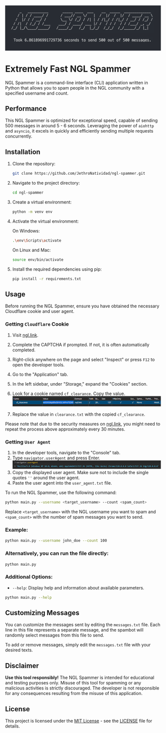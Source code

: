 ![ngl_spammer-sample](./sample.png)
# Extremely Fast NGL Spammer

NGL Spammer is a command-line interface (CLI) application written in Python that allows you to spam people in the NGL community with a specified username and count.

## Performance

This NGL Spammer is optimized for exceptional speed, capable of sending 500 messages in around 5 - 6 seconds. Leveraging the power of `aiohttp` and `asyncio`, it excels in quickly and efficiently sending multiple requests concurrently.


## Installation

1. Clone the repository:

    ```bash
    git clone https://github.com/JethroNatividad/ngl-spammer.git
    ```

2. Navigate to the project directory:

    ```bash
    cd ngl-spammer
    ```
3. Create a virtual environment:

    ```bash
    python -m venv env
    ```

4. Activate the virtual environment:

    On Windows:

    ```bash
    .\env\Scripts\activate
    ```

    On Linux and Mac:

    ```bash
    source env/bin/activate
    ```

5. Install the required dependencies using pip:

    ```bash
    pip install -r requirements.txt
    ```

## Usage

Before running the NGL Spammer, ensure you have obtained the necessary Cloudflare cookie and user agent.

### Getting `Cloudflare` Cookie

1. Visit [ngl.link](https://ngl.link).
2. Complete the CAPTCHA if prompted. If not, it is often automatically completed.
3. Right-click anywhere on the page and select "Inspect" or press `F12` to open the developer tools.
4. Go to the "Application" tab.
5. In the left sidebar, under "Storage," expand the "Cookies" section.
6. Look for a cookie named `cf_clearance`. Copy the value.
![cf_clearance](./cf_clearance.png)

7. Replace the value in `clearance.txt` with the copied `cf_clearance`.

Please note that due to the security measures on [ngl.link](https://ngl.link), you might need to repeat the process above approximately every 30 minutes.

### Getting `User Agent`
1. In the developer tools, navigate to the "Console" tab.
2. Type `navigator.userAgent` and press Enter.
![user_agent](./user_agent.png)
3. Copy the displayed user agent. Make sure not to include the single quotes `''` around the user agent.
4. Paste the user agent into the `user_agent.txt` file.



To run the NGL Spammer, use the following command:


```bash
python main.py --username <target_username> --count <spam_count>
```

Replace `<target_username>` with the NGL username you want to spam and `<spam_count>` with the number of spam messages you want to send.

### Example:

```bash
python main.py --username john_doe --count 100
```

### Alternatively, you can run the file directly:

```bash
python main.py
```

### Additional Options:

- `--help`: Display help and information about available parameters.

```bash
python main.py --help
```

## Customizing Messages

You can customize the messages sent by editing the `messages.txt` file. Each line in this file represents a separate message, and the spambot will randomly select messages from this file to send.

To add or remove messages, simply edit the `messages.txt` file with your desired texts.

## Disclaimer

**Use this tool responsibly!** The NGL Spammer is intended for educational and testing purposes only. Misuse of this tool for spamming or any malicious activities is strictly discouraged. The developer is not responsible for any consequences resulting from the misuse of this application.

## License

This project is licensed under the [MIT License](LICENSE) - see the [LICENSE](LICENSE) file for details.

